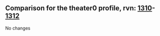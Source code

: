 ## Comparison for the theater0 profile, rvn: [1310](https://github.com/PRO100KatYT/FortniteProfileRevisions/tree/main/profiles/theater0/1310%20theater0.json)-[1312](https://github.com/PRO100KatYT/FortniteProfileRevisions/tree/main/profiles/theater0/1312%20theater0.json)

No changes
